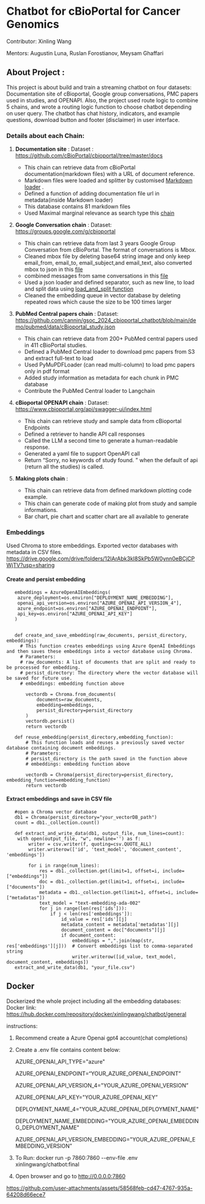 # Chatbot for cBioPortal for Cancer Genomics
Contributor: Xinling Wang

Mentors: Augustin Luna, Ruslan Forostianov, Meysam Ghaffari
## About Project :
This project is about build and train a streaming chatbot on four datasets: Documentation site of cBioportal, Google group conversations, PMC papers used in studies, and OPENAPI. Also, the project used route logic to combine 5 chains, and wrote a routing logic function to choose chatbot depending on user query. The chatbot has chat history, indicators, and example questions, download button and footer (disclaimer) in user interface.

### Details about each Chain:
1. **Documentation site** :
   Dataset : https://github.com/cBioPortal/cbioportal/tree/master/docs 
   - This chain can retrieve data from cBioPortal documentation(markdown files) with a URL of document reference. 
   - Markdown files were loaded and splitter by customised [Markdown loader](https://github.com/cannin/gsoc_2024_cbioportal_chatbot/blob/main/demo/documentation_site/md_loader.py) . 
   - Defined a function of adding documentation file url in metadata(inside Markdown loader)
   - This database contains 81 markdown files
   - Used Maximal marginal relevance as search type this [chain](https://github.com/cannin/gsoc_2024_cbioportal_chatbot/blob/main/demo/documentation_site/markdown_demo.py)

2.  **Google Conversation chain** :
   Dataset: https://groups.google.com/g/cbioportal 
    - This chain can retrieve data from last 3 years Google Group Conversation from cBioPortal. The format of conversations is Mbox.  
    - Cleaned mbox file by deleting base64 string image and only keep email_from, email_to, email_subject,and email_text, also converted mbox to json in this [file](https://github.com/cannin/gsoc_2024_cbioportal_chatbot/blob/main/demo/mbox/mbox_to_json.py)
    - combined messages from same conversations in this [file](https://github.com/cannin/gsoc_2024_cbioportal_chatbot/blob/main/demo/mbox/combine_res.py)
    -  Used a json loader and defined separator, such as new line, to load and split data using [load_and_split function](https://github.com/cannin/gsoc_2024_cbioportal_chatbot/blob/main/demo/mbox/mbox_chatbot.py)
    -  Cleaned the embedding queue in vector database by deleting repeated rows which cause the size to be 100 times larger

3. **PubMed Central papers chain** :
   Dataset:  https://github.com/cannin/gsoc_2024_cbioportal_chatbot/blob/main/demo/pubmed/data/cBioportal_study.json
   - This chain can retrieve data from 200+ PubMed central papers used in 411 cBioPortal studies. 
   - Defined a PubMed Central loader to download pmc papers from S3 and extract full-text to load
   - Used PyMuPDFLoader (can read multi-column) to load pmc papers only in pdf format
   - Added study information as metadata for each chunk in PMC database
   - Contribute the PubMed Central loader to Langchain

4. **cBioportal OPENAPI chain** :
   Dataset:  https://www.cbioportal.org/api/swagger-ui/index.html 
   - This chain can retrieve study and sample data from cBioportal Endpoints 
   - Defined a retriever to handle API call responses
   - Called the LLM a second time to generate a human-readable response.
   - Generated a yaml file to support OpenAPI call
   - Return “Sorry, no keywords of study found. ” when the default of api (return all the studies) is called.
     
5. **Making plots chain** :
   - This chain can retrieve data from defined markdown plotting code example.
   - This chain can generate code of making plot from study and sample informations.
   - Bar chart, pie chart and scatter chart are all available to generate

### Embeddings
Used Chroma to store embeddings. Exported vector databases with metadata in CSV files. https://drive.google.com/drive/folders/12lArAbk3kI8SkPb5W0ynn0eBCjCPWjTV?usp=sharing 
#### Create and persist embedding
```
   embeddings = AzureOpenAIEmbeddings(
    azure_deployment=os.environ["DEPLOYMENT_NAME_EMBEDDING"],
    openai_api_version=os.environ["AZURE_OPENAI_API_VERSION_4"],
    azure_endpoint=os.environ["AZURE_OPENAI_ENDPOINT"],
    api_key=os.environ["AZURE_OPENAI_API_KEY"]
   )


   def create_and_save_embedding(raw_documents, persist_directory, embeddings):
     # This function creates embeddings using Azure OpenAI Embeddings and then saves these embeddings into a vector database using Chroma.
     # Parameters:
     # raw_documents: A list of documents that are split and ready to be processed for embedding.
     # persist_directory: The directory where the vector database will be saved for future use.
     # embeddings: embedding function above

       vectordb = Chroma.from_documents(
           documents=raw_documents,   
           embedding=embeddings,
           persist_directory=persist_directory
       )
       vectordb.persist()
       return vectordb

   def reuse_embedding(persist_directory,embedding_function):
       # This function loads and reuses a previously saved vector database containing document embeddings.
       # Parameters:
       # persist_directory is the path saved in the function above
       # embeddings: embedding function above

       vectordb = Chroma(persist_directory=persist_directory, embedding_function=embedding_function)
       return vectordb
```


#### Extract embeddings and save in CSV file
```
   #open a Chroma vector database
   db1 = Chroma(persist_directory="your_vectorDB_path")
   count = db1._collection.count()

   def extract_and_write_data(db1, output_file, num_lines=count):
    with open(output_file, "w", newline='') as f:
        writer = csv.writer(f, quoting=csv.QUOTE_ALL)
        writer.writerow(['id', 'text_model', 'document_content', 'embeddings'])
        
        for i in range(num_lines):
            res = db1._collection.get(limit=1, offset=i, include=["embeddings"])
            doc = db1._collection.get(limit=1, offset=i, include=["documents"])
            metadata = db1._collection.get(limit=1, offset=i, include=["metadatas"])
            text_model = "text-embedding-ada-002"
            for j in range(len(res['ids'])):
                if j < len(res['embeddings']):
                    id_value = res['ids'][j]
                    metadata_content = metadata['metadatas'][j]
                    document_content = doc["documents"][j]  
                    if document_content: 
                        embeddings = ",".join(map(str, res['embeddings'][j]))  # Convert embeddings list to comma-separated string       
                        writer.writerow([id_value, text_model, document_content, embeddings])
   extract_and_write_data(db1, "your_file.csv")
```
## Docker
Dockerized the whole project including all the  embedding databases: 
Docker link: https://hub.docker.com/repository/docker/xinlingwang/chatbot/general

instructions:
1. Recommend create a Azure Openai gpt4 account(chat completions)

2. Create a .env file contains content below:

   AZURE_OPENAI_API_TYPE="azure"
   
   AZURE_OPENAI_ENDPOINT=“YOUR_AZURE_OPENAI_ENDPOINT”
   
   AZURE_OPENAI_API_VERSION_4="YOUR_AZURE_OPENAI_VERSION”
   
   AZURE_OPENAI_API_KEY="YOUR_AZURE_OPENAI_KEY”
   
   DEPLOYMENT_NAME_4="YOUR_AZURE_OPENAI_DEPLOYMENT_NAME"
   
   DEPLOYMENT_NAME_EMBEDDING="YOUR_AZURE_OPENAI_EMBEDDING_DEPLOYMENT_NAME"
   
   AZURE_OPENAI_API_VERSION_EMBEDDING="YOUR_AZURE_OPENAI_EMBEDDING_VERSION”

3. To Run: docker run -p 7860:7860 --env-file .env xinlingwang/chatbot:final

4. Open browser and go to http://0.0.0.0:7860⁠






https://github.com/user-attachments/assets/58568feb-cd47-4767-935a-64208d66ece7






